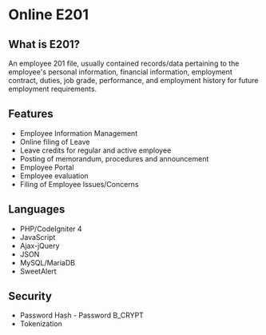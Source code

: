 # Online E201

## What is E201?

An employee 201 file, usually contained records/data pertaining to the employee's personal information, financial information, employment contract, duties, job grade, performance, and employment history for future employment requirements.

## Features
* Employee Information Management
* Online filing of Leave
* Leave credits for regular and active employee
* Posting of memorandum, procedures and announcement
* Employee Portal
* Employee evaluation
* Filing of Employee Issues/Concerns

## Languages
* PHP/CodeIgniter 4
* JavaScript
* Ajax-jQuery
* JSON
* MySQL/MariaDB
* SweetAlert

## Security
* Password Hash - Password B_CRYPT
* Tokenization
